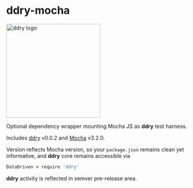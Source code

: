 # ddry-mocha

<img src="https://cloud.githubusercontent.com/assets/5163953/22628172/6b91f120-ebe0-11e6-8456-0f5b2dc3a553.png" alt="ddry logo" width="250">

Optional dependency wrapper mounting Mocha JS as **ddry** test harness.

Includes [ddry](https://www.npmjs.com/package/ddry) v0.0.2 and [Mocha](https://www.npmjs.com/package/mocha) v3.2.0.

Version reflects Mocha version, so your `package.json` remains clean yet informative, and **ddry** core remains accessible via

```coffeescript
DataDriven = require 'ddry'
```

**ddry** activity is reflected in semver pre-release area.
